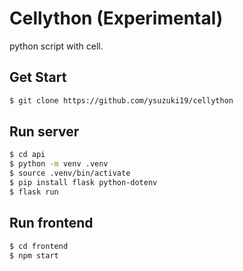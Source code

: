 # Cellython (Experimental)
python script with cell.


## Get Start

```bash
$ git clone https://github.com/ysuzuki19/cellython
```

## Run server

```bash
$ cd api
$ python -m venv .venv
$ source .venv/bin/activate
$ pip install flask python-dotenv
$ flask run
```

## Run frontend

```bash
$ cd frontend
$ npm start
```
